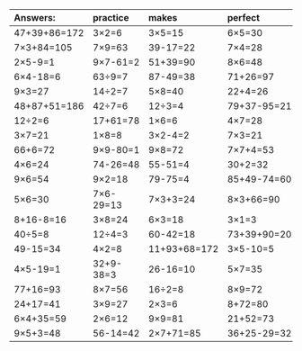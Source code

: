 | Answers: | practice | makes | perfect | ! |
| :--- | :--- | :--- | :--- | :--- |
| 47+39+86=172 | 3×2=6 | 3×5=15 | 6×5=30 | 4×5=20 | 
| 7×3+84=105 | 7×9=63 | 39-17=22 | 7×4=28 | 7×8=56 | 
| 2×5-9=1 | 9×7-61=2 | 51+39=90 | 8×6=48 | 8×5=40 | 
| 6×4-18=6 | 63÷9=7 | 87-49=38 | 71+26=97 | 9×4+83=119 | 
| 9×3=27 | 14÷2=7 | 5×8=40 | 22+4=26 | 23+27-11=39 | 
| 48+87+51=186 | 42÷7=6 | 12÷3=4 | 79+37-95=21 | 22+24=46 | 
| 12÷2=6 | 17+61=78 | 1×6=6 | 4×7=28 | 16÷8=2 | 
| 3×7=21 | 1×8=8 | 3×2-4=2 | 7×3=21 | 21÷3=7 | 
| 66+6=72 | 9×9-80=1 | 9×8=72 | 7×7+4=53 | 5×4=20 | 
| 4×6=24 | 74-26=48 | 55-51=4 | 30+2=32 | 40+36+49=125 | 
| 9×6=54 | 9×2=18 | 79-75=4 | 85+49-74=60 | 4+36-1=39 | 
| 5×6=30 | 7×6-29=13 | 7×3+3=24 | 8×3+66=90 | 21+64=85 | 
| 8+16-8=16 | 3×8=24 | 6×3=18 | 3×1=3 | 93-25=68 | 
| 40÷5=8 | 12÷4=3 | 60-42=18 | 73+39+90=202 | 4×9=36 | 
| 49-15=34 | 4×2=8 | 11+93+68=172 | 3×5-10=5 | 61+42-27=76 | 
| 4×5-19=1 | 32+9-38=3 | 26-16=10 | 5×7=35 | 7×5=35 | 
| 77+16=93 | 8×7=56 | 16÷2=8 | 8×9=72 | 9×7=63 | 
| 24+17=41 | 3×9=27 | 2×3=6 | 8+72=80 | 42+50=92 | 
| 6×4+35=59 | 2×6=12 | 9×9=81 | 21+52=73 | 32÷8=4 | 
| 9×5+3=48 | 56-14=42 | 2×7+71=85 | 36+25-29=32 | 32+21=53 | 
